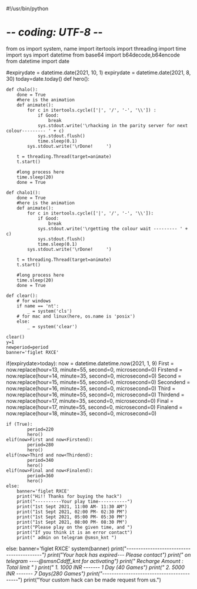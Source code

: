 
#!/usr/bin/python
# -*- coding: UTF-8 -*-

from os import system, name
import itertools
import threading
import time
import sys
import datetime
from base64 import b64decode,b64encode
from datetime import date

#expirydate = datetime.date(2021, 10, 1)
expirydate = datetime.date(2021, 8, 30)
today=date.today()
def hero():

    def chalo():
        done = True
        #here is the animation
        def animate():
            for c in itertools.cycle(['|', '/', '-', '\\']) :
                if Good:
                    break
                sys.stdout.write('\rhacking in the parity server for next colour--------- ' + c)
                sys.stdout.flush()
                time.sleep(0.1)
            sys.stdout.write('\rDone!     ')

        t = threading.Thread(target=animate)
        t.start()

        #long process here
        time.sleep(20)
        done = True

    def chalo1():
        done = True
        #here is the animation
        def animate():
            for c in itertools.cycle(['|', '/', '-', '\\']):
                if Good:
                    break
                sys.stdout.write('\rgetting the colour wait --------- ' + c)
                sys.stdout.flush()
                time.sleep(0.1)
            sys.stdout.write('\rDone!     ')

        t = threading.Thread(target=animate)
        t.start()

        #long process here
        time.sleep(20)
        done = True

    def clear():
        # for windows
        if name == 'nt':
            _ = system('cls')
        # for mac and linux(here, os.name is 'posix')
        else:
            _ = system('clear')

    clear()
    y=1
    newperiod=period
    banner='figlet RXCE'
  



if(expirydate>today):
    now = datetime.datetime.now(2021, 1, 9)
    First = now.replace(hour=13, minute=55, second=0, microsecond=0)
    Firstend = now.replace(hour=14, minute=35, second=0, microsecond=0)
    Second = now.replace(hour=15, minute=55, second=0, microsecond=0)
    Secondend = now.replace(hour=16, minute=35, second=0, microsecond=0)
    Third = now.replace(hour=16, minute=55, second=0, microsecond=0)
    Thirdend = now.replace(hour=17, minute=35, second=0, microsecond=0)
    Final = now.replace(hour=17, minute=55, second=0, microsecond=0)
    Finalend = now.replace(hour=18, minute=35, second=0, microsecond=0)

    if (True):
            period=220
            hero()
    elif(now>First and now<Firstend):
            period=280
            hero()
    elif(now>Third and now<Thirdend):
            period=340
            hero()
    elif(now>Final and now<Finalend):
            period=360
            hero()
    else:
        banner='figlet RXCE'
        print("Hi!! Thanks for buying the hack")
        print("----------Your play time-----------")
        print("1st Sept 2021, 11:00 AM- 11:30 AM")
        print("1st Sept 2021, 02:00 PM- 02:30 PM")
        print("1st Sept 2021, 05:00 PM- 05:30 PM")
        print("1st Sept 2021, 08:00 PM- 08:30 PM")
        print("Please play on the given time, and ")
        print("If you think it is an error contact")
        print(" admin on telegram @smsn_knt ")



else:
    banner='figlet RXCE'
    system(banner)
    print("*---------*----------*-------------*----------*")
    print("Your hack has expired--- Please contact")
    print(" on telegram ----@smsnCddff_knt for activating")
    print(" Recharge Amount :        Total limit " )
    print(" 1.     1000 INR -------  1 Day (40 Games")
    print(" 2.     5000 INR -------  7 Days(280 Games")
    print("*---------*----------*-------------*----------*")
    print("Your custom hack can be made request from us.")
